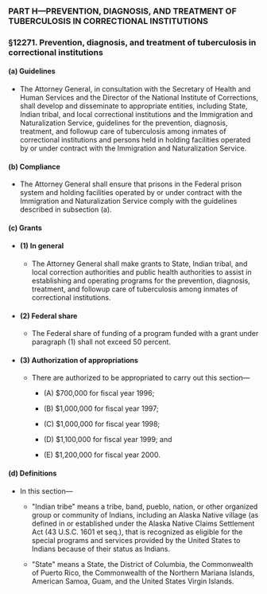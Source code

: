 ### PART H—PREVENTION, DIAGNOSIS, AND TREATMENT OF TUBERCULOSIS IN CORRECTIONAL INSTITUTIONS

### §12271. Prevention, diagnosis, and treatment of tuberculosis in correctional institutions
#### (a) Guidelines
* The Attorney General, in consultation with the Secretary of Health and Human Services and the Director of the National Institute of Corrections, shall develop and disseminate to appropriate entities, including State, Indian tribal, and local correctional institutions and the Immigration and Naturalization Service, guidelines for the prevention, diagnosis, treatment, and followup care of tuberculosis among inmates of correctional institutions and persons held in holding facilities operated by or under contract with the Immigration and Naturalization Service.

#### (b) Compliance
* The Attorney General shall ensure that prisons in the Federal prison system and holding facilities operated by or under contract with the Immigration and Naturalization Service comply with the guidelines described in subsection (a).

#### (c) Grants
* #### (1) In general
  * The Attorney General shall make grants to State, Indian tribal, and local correction authorities and public health authorities to assist in establishing and operating programs for the prevention, diagnosis, treatment, and followup care of tuberculosis among inmates of correctional institutions.

* #### (2) Federal share
  * The Federal share of funding of a program funded with a grant under paragraph (1) shall not exceed 50 percent.

* #### (3) Authorization of appropriations
  * There are authorized to be appropriated to carry out this section—

    * (A) $700,000 for fiscal year 1996;

    * (B) $1,000,000 for fiscal year 1997;

    * (C) $1,000,000 for fiscal year 1998;

    * (D) $1,100,000 for fiscal year 1999; and

    * (E) $1,200,000 for fiscal year 2000.

#### (d) Definitions
* In this section—

  * "Indian tribe" means a tribe, band, pueblo, nation, or other organized group or community of Indians, including an Alaska Native village (as defined in or established under the Alaska Native Claims Settlement Act (43 U.S.C. 1601 et seq.), that is recognized as eligible for the special programs and services provided by the United States to Indians because of their status as Indians.

  * "State" means a State, the District of Columbia, the Commonwealth of Puerto Rico, the Commonwealth of the Northern Mariana Islands, American Samoa, Guam, and the United States Virgin Islands.